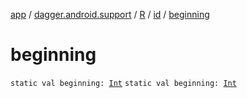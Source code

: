 [app](../../../index.md) / [dagger.android.support](../../index.md) / [R](../index.md) / [id](index.md) / [beginning](./beginning.md)

# beginning

`static val beginning: `[`Int`](https://kotlinlang.org/api/latest/jvm/stdlib/kotlin/-int/index.html)
`static val beginning: `[`Int`](https://kotlinlang.org/api/latest/jvm/stdlib/kotlin/-int/index.html)
